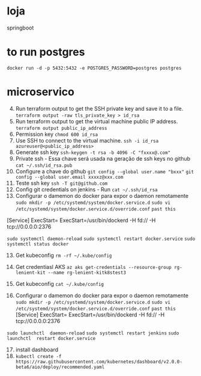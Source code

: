# loja
springboot

# to run postgres
`docker run -d -p 5432:5432 -e POSTGRES_PASSWORD=postgres postgres`


# microservico

4. Run terraform output to get the SSH private key and save it to a file.
   `terraform output -raw tls_private_key > id_rsa`
5. Run terraform output to get the virtual machine public IP address.
   `terraform output public_ip_address`
6. Permission key
   `chmod 600 id_rsa`
7. Use SSH to connect to the virtual machine.
   `ssh -i id_rsa azureuser@<public_ip_address>`
8. Generate ssh key
   `ssh-keygen -t rsa -b 4096 -C "fxxxx@.com"`
9. Private ssh - Essa chave será usada na geração de ssh keys no github
   `cat ~/.ssh/id_rsa.pub`
10. Configure a chave do github
    `git config --global user.name "bxxx"`
    `git config --global user.email xxxxz@xxx.com`
11. Teste ssh key
    `ssh -T git@github.com`
12. Config git credentials on jenkins - Run
    `cat ~/.ssh/id_rsa`
13. Configurar o damemon do docker para expor o daemon remotamente
    `sudo mkdir -p /etc/systemd/system/docker.service.d`
    `sudo vi /etc/systemd/system/docker.service.d/override.conf`
    `past this`

[Service]
ExecStart=
ExecStart=/usr/bin/dockerd -H fd:// -H tcp://0.0.0.0:2376

`sudo systemctl daemon-reload`
`sudo systemctl restart docker.service`
`sudo systemctl status docker`

13. Get kubeconfig
    `rm -rf ~/.kube/config`

14. Get credentiasl AKS
    `az aks get-credentials --resource-group rg-lenient-kit --name rg-lenient-kitk8stest3`

15. Get kubeconfig
    `cat ~/.kube/config`
16. Configurar o damemon do docker para expor o daemon remotamente
    `sudo mkdir -p /etc/systemd/system/docker.service.d`
    `sudo vi /etc/systemd/system/docker.service.d/override.conf`
    `past this`
    [Service]
    ExecStart=
    ExecStart=/usr/bin/dockerd -H fd:// -H tcp://0.0.0.0:2376

`sudo launchctl  daemon-reload`
`sudo systemctl restart jenkins`
`sudo launchctl  restart docker.service`


17. install dashboard
18. `kubectl create -f https://raw.githubusercontent.com/kubernetes/dashboard/v2.0.0-beta6/aio/deploy/recommended.yaml`